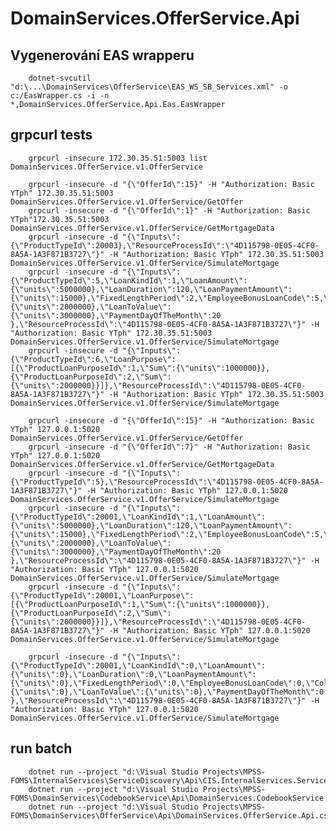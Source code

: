 ﻿# DomainServices.OfferService.Api

## Vygenerování EAS wrapperu
        dotnet-svcutil "d:\...\DomainServices\OfferService\EAS_WS_SB_Services.xml" -o c:/EasWrapper.cs -i -n *,DomainServices.OfferService.Api.Eas.EasWrapper

## grpcurl tests
        grpcurl -insecure 172.30.35.51:5003 list DomainServices.OfferService.v1.OfferService
       
        grpcurl -insecure -d "{\"OfferId\":15}" -H "Authorization: Basic YTph" 172.30.35.51:5003 DomainServices.OfferService.v1.OfferService/GetOffer
        grpcurl -insecure -d "{\"OfferId\":1}" -H "Authorization: Basic YTph"172.30.35.51:5003 DomainServices.OfferService.v1.OfferService/GetMortgageData
        grpcurl -insecure -d "{\"Inputs\":{\"ProductTypeId\":20003},\"ResourceProcessId\":\"4D115798-0E05-4CF0-8A5A-1A3F871B3727\"}" -H "Authorization: Basic YTph" 172.30.35.51:5003 DomainServices.OfferService.v1.OfferService/SimulateMortgage
        grpcurl -insecure -d "{\"Inputs\":{\"ProductTypeId\":5,\"LoanKindId\":1,\"LoanAmount\":{\"units\":5000000},\"LoanDuration\":120,\"LoanPaymentAmount\":{\"units\":15000},\"FixedLengthPeriod\":2,\"EmployeeBonusLoanCode\":5,\"CollateralAmount\":{\"units\":2000000},\"LoanToValue\":{\"units\":3000000},\"PaymentDayOfTheMonth\":20 },\"ResourceProcessId\":\"4D115798-0E05-4CF0-8A5A-1A3F871B3727\"}" -H "Authorization: Basic YTph" 172.30.35.51:5003 DomainServices.OfferService.v1.OfferService/SimulateMortgage
        grpcurl -insecure -d "{\"Inputs\":{\"ProductTypeId\":6,\"LoanPurpose\":[{\"ProductLoanPurposeId\":1,\"Sum\":{\"units\":1000000}}, {\"ProductLoanPurposeId\":2,\"Sum\":{\"units\":2000000}}]},\"ResourceProcessId\":\"4D115798-0E05-4CF0-8A5A-1A3F871B3727\"}" -H "Authorization: Basic YTph" 172.30.35.51:5003 DomainServices.OfferService.v1.OfferService/SimulateMortgage

        grpcurl -insecure -d "{\"OfferId\":15}" -H "Authorization: Basic YTph" 127.0.0.1:5020 DomainServices.OfferService.v1.OfferService/GetOffer
        grpcurl -insecure -d "{\"OfferId\":7}" -H "Authorization: Basic YTph" 127.0.0.1:5020 DomainServices.OfferService.v1.OfferService/GetMortgageData
        grpcurl -insecure -d "{\"Inputs\":{\"ProductTypeId\":5},\"ResourceProcessId\":\"4D115798-0E05-4CF0-8A5A-1A3F871B3727\"}" -H "Authorization: Basic YTph" 127.0.0.1:5020 DomainServices.OfferService.v1.OfferService/SimulateMortgage
        grpcurl -insecure -d "{\"Inputs\":{\"ProductTypeId\":20001,\"LoanKindId\":1,\"LoanAmount\":{\"units\":5000000},\"LoanDuration\":120,\"LoanPaymentAmount\":{\"units\":15000},\"FixedLengthPeriod\":2,\"EmployeeBonusLoanCode\":5,\"CollateralAmount\":{\"units\":2000000},\"LoanToValue\":{\"units\":3000000},\"PaymentDayOfTheMonth\":20 },\"ResourceProcessId\":\"4D115798-0E05-4CF0-8A5A-1A3F871B3727\"}" -H "Authorization: Basic YTph" 127.0.0.1:5020 DomainServices.OfferService.v1.OfferService/SimulateMortgage
        grpcurl -insecure -d "{\"Inputs\":{\"ProductTypeId\":20001,\"LoanPurpose\":[{\"ProductLoanPurposeId\":1,\"Sum\":{\"units\":1000000}}, {\"ProductLoanPurposeId\":2,\"Sum\":{\"units\":2000000}}]},\"ResourceProcessId\":\"4D115798-0E05-4CF0-8A5A-1A3F871B3727\"}" -H "Authorization: Basic YTph" 127.0.0.1:5020 DomainServices.OfferService.v1.OfferService/SimulateMortgage

        grpcurl -insecure -d "{\"Inputs\":{\"ProductTypeId\":20001,\"LoanKindId\":0,\"LoanAmount\":{\"units\":0},\"LoanDuration\":0,\"LoanPaymentAmount\":{\"units\":0},\"FixedLengthPeriod\":0,\"EmployeeBonusLoanCode\":0,\"CollateralAmount\":{\"units\":0},\"LoanToValue\":{\"units\":0},\"PaymentDayOfTheMonth\":0 },\"ResourceProcessId\":\"4D115798-0E05-4CF0-8A5A-1A3F871B3727\"}" -H "Authorization: Basic YTph" 127.0.0.1:5020 DomainServices.OfferService.v1.OfferService/SimulateMortgage



## run batch
        dotnet run --project "d:\Visual Studio Projects\MPSS-FOMS\InternalServices\ServiceDiscovery\Api\CIS.InternalServices.ServiceDiscovery.Api.csproj"
        dotnet run --project "d:\Visual Studio Projects\MPSS-FOMS\DomainServices\CodebookService\Api\DomainServices.CodebookService.Api.csproj"
        dotnet run --project "d:\Visual Studio Projects\MPSS-FOMS\DomainServices\OfferService\Api\DomainServices.OfferService.Api.csproj"
